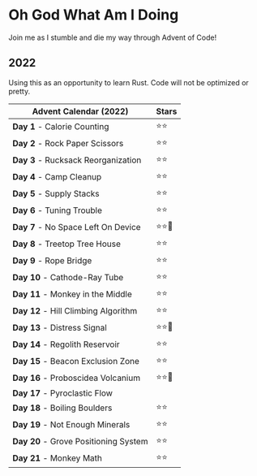 # Oh God What Am I Doing
Join me as I stumble and die my way through Advent of Code!

## 2022
Using this as an opportunity to learn Rust. Code will not be optimized or pretty.

| Advent Calendar (2022) | Stars |
|-|-|
| **Day 1** - Calorie Counting  | :star::star: |
| **Day 2** - Rock Paper Scissors  | :star::star: | 
| **Day 3** - Rucksack Reorganization | :star::star: |
| **Day 4** - Camp Cleanup | :star::star: |
| **Day 5** - Supply Stacks | :star::star: |
| **Day 6** - Tuning Trouble | :star::star: |
| **Day 7** - No Space Left On Device | :star::star::horse: |
| **Day 8** - Treetop Tree House | :star::star: |
| **Day 9** - Rope Bridge | :star::star: |
| **Day 10** - Cathode-Ray Tube | :star::star: |
| **Day 11** - Monkey in the Middle | :star::star: |
| **Day 12** - Hill Climbing Algorithm | :star::star: |
| **Day 13** - Distress Signal | :star::star::horse: |
| **Day 14** - Regolith Reservoir | :star::star: |
| **Day 15** - Beacon Exclusion Zone | :star::star: |
| **Day 16** - Proboscidea Volcanium | :star::star::horse: |
| **Day 17** - Pyroclastic Flow | |
| **Day 18** - Boiling Boulders | :star::star: |
| **Day 19** - Not Enough Minerals | :star::star: |
| **Day 20** - Grove Positioning System | :star::star: |
| **Day 21** - Monkey Math | :star::star: |